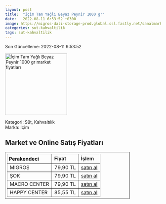 ```yaml
---
layout: post
title:  "İçim Tam Yağlı Beyaz Peynir 1000 gr"
date:   2022-08-11 6:53:52 +0300
image: https://migros-dali-storage-prod.global.ssl.fastly.net/sanalmarket/product/10016000/10016000-65057c-1650x1650.jpg
categories: sut-kahvaltilik
tags: sut-kahvaltilik
---
```


Son Güncelleme: 2022-08-11 9:53:52

<img src="https://migros-dali-storage-prod.global.ssl.fastly.net/sanalmarket/product/10016000/10016000-65057c-1650x1650.jpg" width="200" alt="İçim Tam Yağlı Beyaz Peynir 1000 gr market fiyatları" />

Kategori: Süt, Kahvaltılık
<br />
Marka: İçim

<h2>Market ve Online Satış Fiyatları</h2>

<table border="1" style="padding: 5px;width:80%;">
  <tr>
    <td style="padding: 5px;"><strong>Perakendeci</strong></td>
    <td><strong>Fiyat</strong></td>
    <td><strong>İşlem</strong></td>
  </tr>
  <tr>
              <td title="Migros">MIGROS</td>
              <td>79,90 TL</td>
              <td><a title="Migros" target="_blank" href="https://www.migros.com.tr/icim-tam-yagli-beyaz-peynir-1000-g-p-98d500">satın al</a></td>
            </tr><tr>
              <td title="Şok">ŞOK</td>
              <td>79,90 TL</td>
              <td><a title="Şok" target="_blank" href="https://www.sokmarket.com.tr/tam-yagli-beyaz-peynir-1000-gr-p-3640/">satın al</a></td>
            </tr><tr>
              <td title="Macro Center">MACRO CENTER</td>
              <td>79,90 TL</td>
              <td><a title="Macro Center" target="_blank" href="https://www.macrocenter.com.tr/icim-tam-yagli-beyaz-peynir-1000-g-p-98d500">satın al</a></td>
            </tr><tr>
              <td title="Happy Center">HAPPY CENTER</td>
              <td>85,55 TL</td>
              <td><a title="Happy Center" target="_blank" href="https://www.happycenter.com.tr/D_teksut_Tam_Yagli_Beyaz_Peynir_1000_Gr">satın al</a></td>
            </tr>
</table>
